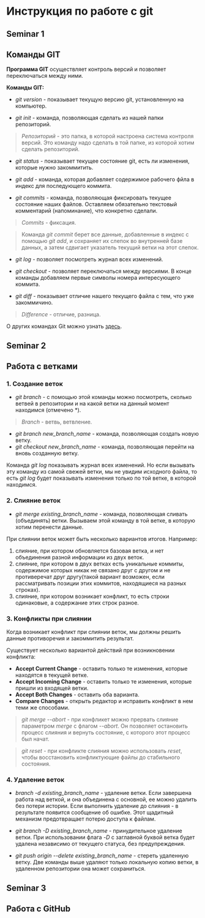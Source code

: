 # Инструкция по работе с git

## Seminar 1
## Команды GIT
**Программа GIT** осуществляет контроль версий и позволяет переключаться между ними.

**Команды GIT:**

* *git version* - показывает текущую версию git, установленную на компьютер.

* *git init* - команда, позволяющая сделать из нашей папки репозиторий.

> *Репозиторий* - это папка, в которой настроена система контроля версий. Это команду надо сделать в той папке, из которой хотим сделать репозиторий.

* *git status* - показывает текущее состояние git, есть ли изменения, которые нужно закоммитить.

* *git add* - команда, которая добавляет содержимое рабочего фйла в индекс для последующего коммита.

* *git commits* - команда, позволяющая фиксировать текущее состояние наших файлов. Оставляем обязательно текстовый комментарий (напоминание), что конкретно сделали.

> *Commits* - фиксация.

> Команда *git commit* берет все данные, добавленные в индекс с помощью *git add*, и сохраняет их слепок во внутренней базе данных, а затем сдвигает указатель текущий ветки на этот слепок.

* *git log* - позволяет посмотреть журнал всех изменений.

* *git checkout* - позволяет переключаться между версиями. В конце команды добавляем первые символы номера интересующего коммита.

* *git diff* - показывает отличие нашего текущего файла с тем, что уже закоммичино.


> *Difference* - отличие, разница.

О других командах Git можно узнать [здесь](https://habr.com/ru/company/ruvds/blog/599929/).

## Seminar 2
## Работа с ветками

### 1. Создание веток

* *git branch* - с помощью этой команды можно посмотреть, сколько ветвей в репозитории и на какой ветки на данный момент находимся (отмечено *).
> *Branch* - ветвь, ветвление.
* *git branch new_branch_name* - команда, позволяющая создать новую ветку.
* *git checkout new_branch_name* - команда, позволяющая перейти на вновь созданную ветку.

Команда *git log* показывать журнал всех изменений. Но если вызывать эту команду из самой свежей ветки, мы не увидим исходного файла, то есть *git log* будет показывать изменения только по той ветке, в которой находимся.

### 2. Слияние веток

* *git merge existing_branch_name* - команда, позволяющая сливать (объединять) ветки. Вызываем этой команду в той ветке, в которую хотим перенести данные.

При слиянии веток может быть несколько вариантов итогов. Например:
1. слияние, при котором обновляется базовая ветка, и нет объединения разной информации из двух веток.
2. слияние, при котором в двух ветках есть уникальные коммиты, содержимое которых никак не связано друг с другом и не противеречат друг другу(такой вариант возможен, если рассматривать позиции этих коммитов, находящиеся на разных строках).
3. слияние, при котором возникает конфликт, то есть строки одинаковые, а содержание этих строк разное.

### 3. Конфликты при слиянии

Когда возникает конфликт при слиянии веток, мы должны решить данные противоречия и закоммитить результат.

Существует несколько вариантой действий при возникновении конфликта: 
* **Accept Current Change** - оставить только те изменения, которые находятся в текущей ветке.
* **Accept Incoming Change** - оставить только те изменения, которые пришли из входящей ветки.
* **Accept Both Changes** - оставить оба варианта.
* **Compare Changes** - открыть редактор и исправить конфликт в нем теми же способами.

> *git merge --abort* - при конфликет можно прервать слияние параметром *merge* с флагом *--abort*. Он позволяет остановить процесс слияния и вернуть состояние, с которого этот процесс был начат.

>*git reset* - при конфликте слияния можно использовать *reset*, чтобы восстановить конфликтующие файлы до стабильного состояния.

### 4. Удаление веток

* *branch -d existing_branch_name* - удаление ветки.
Если завершена работа над веткой, и она объединена с основной, ее можно удалить без потери истории. Если выполнить удаление до слияния - в результате появится сообщение об ошибке. Этот щадитный механизм предотвращает потерю доступа к файлам.

* *git branch -D existing_branch_name* - принудительное удаление ветки. При использовании флага *-D* с заглавной буквой ветка будет удалена независимо от текущего статуса, без предупреждения.

* *git push origin --delete existing_branch_name* - стереть удаленную ветку. Две команды выше удаляют только локальную копию ветки, в удаленном репозитории она может сохраниться.

## Seminar 3
## Работа с GitHub

